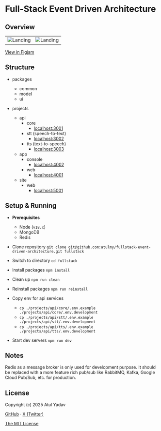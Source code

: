 # Full-Stack Event Driven Architecture

## Overview

<table>
  <tbody>
    <tr>
      <td>
        <img alt="Landing" src="https://raw.githubusercontent.com/atulmy/storage/master/images/fullstack-event-driven-architecture/architecture-overview.png" />
      </td>
      <td>
        <img alt="Landing" src="https://raw.githubusercontent.com/atulmy/storage/master/images/fullstack-event-driven-architecture/data-flow.png" />
      </td>
    </tr>
  </tbody>
</table>

[View in Figjam](https://www.figma.com/board/zCAWl74Q1a6bURhXyx2Pvc/fullstack-event-driven-architecture)

## Structure

- packages

  - common
  - model
  - ui

- projects
  - api
    - core
      - [localhost:3001](http://localhost:3001)
    - stt (speech-to-text)
      - [localhost:3002](http://localhost:3002)
    - tts (text-to-speech)
      - [localhost:3003](http://localhost:3003)
  - app
    - console
      - [localhost:4002](http://localhost:4002)
    - web
      - [localhost:4001](http://localhost:4001)
  - site
    - web
      - [localhost:5001](http://localhost:5001)

## Setup & Running

- **Prerequisites**

  - Node (`v18.x`)
  - MongoDB
  - Redis

- Clone repository `git clone git@github.com:atulmy/fullstack-event-driven-architecture.git fullstack`
- Switch to directory `cd fullstack`
- Install packages `npm install`
- Clean up `npm run clean`
- Reinstall packages `npm run reinstall`
- Copy env for api services
  - `cp ./projects/api/core/.env.example ./projects/api/core/.env.development`
  - `cp ./projects/api/stt/.env.example ./projects/api/stt/.env.development`
  - `cp ./projects/api/tts/.env.example ./projects/api/tts/.env.development`
- Start dev servers `npm run dev`

## Notes

Redis as a message broker is only used for development purpose. It should be replaced with a more feature rich pub/sub like RabbitMQ, Kafka, Google Cloud Pub/Sub, etc. for production.

## License

Copyright (c) 2025 Atul Yadav

[GitHub](http://github.com/atulmy) · [X (Twitter)](https://x.com/atulmy)

[The MIT License](http://www.opensource.org/licenses/mit-license.php)
